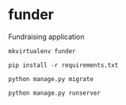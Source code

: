 # funder
Fundraising application

`mkvirtualenv funder`

`pip install -r requirements.txt`

`python manage.py migrate`

`python manage.py runserver`
